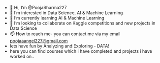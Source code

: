 - 👋 Hi, I’m @PoojaSharma227
- 👀 I’m interested in Data Science, AI & Machine Learning
- 🌱 I’m currently learning AI & Machine Learning
- 💞️ I’m looking to collaborate on Kaggle competitions and new projects in Data Science 
- 📫 How to reach me- you can contact me via my email poojaaangel227@gmail.com
- lets have fun by Analyzing and Exploring - DATA!
- here you can find courses which i have completed and projects i have worked on.. 

<!---
PoojaSharma227/PoojaSharma227 is a ✨ special ✨ repository because its `README.md` (this file) appears on your GitHub profile.
You can click the Preview link to take a look at your changes.
--->
